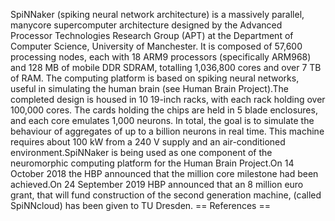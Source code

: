 SpiNNaker (spiking neural network architecture) is a massively parallel,
manycore supercomputer architecture designed by the Advanced Processor
Technologies Research Group (APT) at the Department of Computer Science,
University of Manchester. It is composed of 57,600 processing nodes,
each with 18 ARM9 processors (specifically ARM968) and 128 MB of mobile
DDR SDRAM, totalling 1,036,800 cores and over 7 TB of RAM. The computing
platform is based on spiking neural networks, useful in simulating the
human brain (see Human Brain Project).The completed design is housed in
10 19-inch racks, with each rack holding over 100,000 cores. The cards
holding the chips are held in 5 blade enclosures, and each core emulates
1,000 neurons. In total, the goal is to simulate the behaviour of
aggregates of up to a billion neurons in real time. This machine
requires about 100 kW from a 240 V supply and an air-conditioned
environment.SpiNNaker is being used as one component of the neuromorphic
computing platform for the Human Brain Project.On 14 October 2018 the
HBP announced that the million core milestone had been achieved.On 24
September 2019 HBP announced that an 8 million euro grant, that will
fund construction of the second generation machine, (called SpiNNcloud)
has been given to TU Dresden. == References ==
